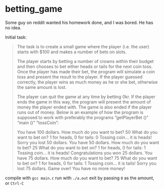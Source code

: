 # betting_game
Some guy on reddit wanted his homework done, and I was bored. He has no idea.

Initial task:
> The task is to create a small game where the player (i.e. the user) starts with $100 and makes a number of bets on slots.
>
> The player starts by betting a number of crowns within their budget and then chooses to bet either heads or tails for the next coin toss. Once the player has made their bet, the program will simulate a coin toss and present the result to the player. If the player guessed correctly, the player wins as much money as he or she bet, otherwise the same amount is lost.
>
> The player can quit the game at any time by betting 0kr. If the player ends the game in this way, the program will present the amount of money the player ended with. The game is also ended if the player runs out of money. Below is an example of how the program is supposed to work with preferably the programs ”getPlayerBet ()” ”main ()” ”tossCoin”:
>
> You have 100 dollars. How much do you want to bet? 50 What do you want to bet on? 1 for heads, 0 for tails: 0 Tossing coin… it is heads! Sorry you lost 50 dollars. You have 50 dollars. How much do you want to bet? 25 What do you want to bet on? 1 for heads, 0 for tails: 1 Tossing coin… it is heads! Congratulations you won 25 dollars. You have 75 dollars. How much do you want to bet? 75 What do you want to bet on? 1 for heads, 0 for tails: 1 Tossing coin… it is tails! Sorry you lost 75 dollars. Game over! You have no more money!

compile with `gcc main.c` 
run with `./a.out` 
exit by passing `0` as the amount, or `Ctrl-C`
